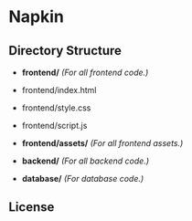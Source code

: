 # Napkin

## Directory Structure

- **frontend/** _(For all frontend code.)_
- frontend/index.html
- frontend/style.css
- frontend/script.js
- **frontend/assets/** _(For all frontend assets.)_

- **backend/** _(For all backend code.)_

- **database/** _(For database code.)_

## License
